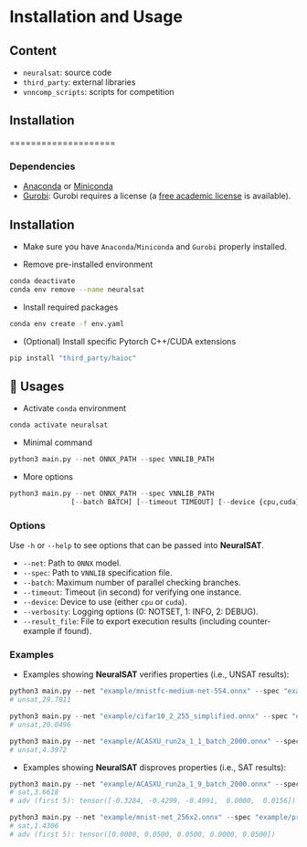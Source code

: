 # Installation and Usage


## Content

- ```neuralsat```: source code
- ```third_party```: external libraries
- ```vnncomp_scripts```: scripts for competition


## Installation
====================

### Dependencies
- [Anaconda](https://www.anaconda.com/) or [Miniconda](https://docs.conda.io/en/latest/miniconda.html)
- [Gurobi](https://www.gurobi.com/): Gurobi requires a license (a [free academic license](https://www.gurobi.com/downloads/free-academic-license/) is available).

## Installation
- Make sure you have `Anaconda`/`Miniconda` and `Gurobi` properly installed.

- Remove pre-installed environment 

```bash
conda deactivate 
conda env remove --name neuralsat
```

- Install required packages 

```bash
conda env create -f env.yaml
```

- (Optional) Install specific Pytorch C++/CUDA extensions

```bash
pip install "third_party/haioc"
```


## 🚀 Usages

- Activate `conda` environment

```bash
conda activate neuralsat
```

- Minimal command

```python
python3 main.py --net ONNX_PATH --spec VNNLIB_PATH
```

- More options

```python
python3 main.py --net ONNX_PATH --spec VNNLIB_PATH 
               [--batch BATCH] [--timeout TIMEOUT] [--device {cpu,cuda}]
```

### Options
Use ```-h``` or ```--help``` to see options that can be passed into **NeuralSAT**. 

- `--net`: Path to `ONNX` model.
- `--spec`: Path to `VNNLIB` specification file.
- `--batch`: Maximum number of parallel checking branches.
- `--timeout`: Timeout (in second) for verifying one instance.
- `--device`: Device to use (either `cpu` or `cuda`).
- `--verbosity`: Logging options (0: NOTSET, 1: INFO, 2: DEBUG).
- `--result_file`: File to export execution results (including counter-example if found).


### Examples

- Examples showing **NeuralSAT** verifies properties (i.e., UNSAT results):

```python
python3 main.py --net "example/mnistfc-medium-net-554.onnx" --spec "example/test.vnnlib"
# unsat,29.7011
```

```python
python3 main.py --net "example/cifar10_2_255_simplified.onnx" --spec "example/cifar10_spec_idx_4_eps_0.00784_n1.vnnlib"
# unsat,20.0496
```

```python
python3 main.py --net "example/ACASXU_run2a_1_1_batch_2000.onnx" --spec "example/prop_6.vnnlib"
# unsat,4.3972
```


- Examples showing **NeuralSAT** disproves properties (i.e., SAT results):

```python
python3 main.py --net "example/ACASXU_run2a_1_9_batch_2000.onnx" --spec "example/prop_7.vnnlib"
# sat,3.6618
# adv (first 5): tensor([-0.3284, -0.4299, -0.4991,  0.0000,  0.0156])
```

```python
python3 main.py --net "example/mnist-net_256x2.onnx" --spec "example/prop_1_0.05.vnnlib"
# sat,1.4306
# adv (first 5): tensor([0.0000, 0.0500, 0.0500, 0.0000, 0.0500])
```


